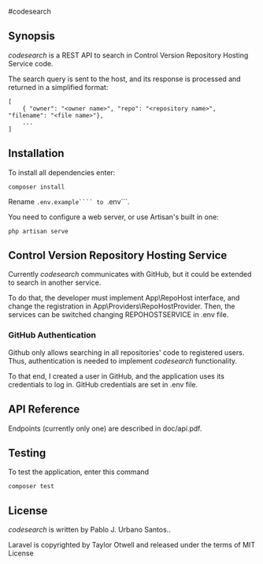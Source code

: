 #codesearch

## Synopsis

*codesearch* is a REST API to search in Control Version Repository Hosting Service code.

The search query is sent to the host, and its response is processed and returned in a simplified format:

    [
        { "owner": "<owner name>", "repo": "<repository name>", "filename": "<file name>"},
        ...
    ]

## Installation

To install all dependencies enter:

    composer install
    
Rename ```.env.example```` to ```.env```.

You need to configure a web server, or use Artisan's built in one:

    php artisan serve
    


## Control Version Repository Hosting Service

Currently *codesearch* communicates with GitHub, but it could be extended to search in another service.

To do that, the developer must implement App\RepoHost interface, and change the registration in App\Providers\RepoHostProvider. Then, the services can be switched changing REPOHOSTSERVICE in .env file.

### GitHub Authentication

Github only allows searching in all repositories' code to registered users. Thus, authentication is needed to implement *codesearch* functionality.

To that end, I created a user in GitHub, and the application uses its credentials to log in. GitHub credentials are set in .env file.


## API Reference

Endpoints (currently only one) are described in doc/api.pdf.

## Testing

To test the application, enter this command

    composer test

## License

*codesearch* is written by Pablo J. Urbano Santos..

Laravel is copyrighted by Taylor Otwell and released under the terms of MIT License
